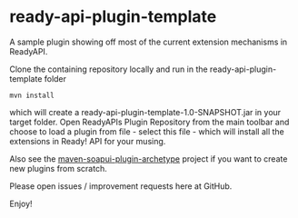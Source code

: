 ready-api-plugin-template
==========================

A sample plugin showing off most of the current extension mechanisms in ReadyAPI.

Clone the containing repository locally and run in the ready-api-plugin-template folder 

```
mvn install
```

which will create a ready-api-plugin-template-1.0-SNAPSHOT.jar in your target folder. Open ReadyAPIs 
Plugin Repository from the main toolbar and choose to load a plugin from file - select this file - which 
will install all the extensions in Ready! API for your musing.

Also see the [maven-soapui-plugin-archetype](https://github.com/olensmar/maven-soapui-plugin-archetype) project 
if you want to create new plugins from scratch.

Please open issues / improvement requests here at GitHub.

Enjoy!
